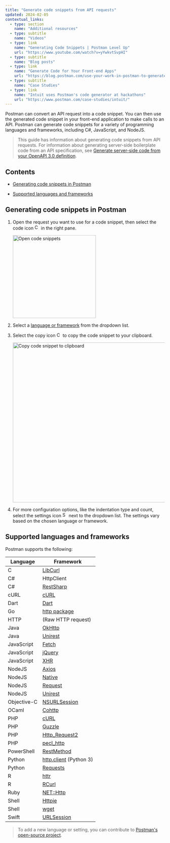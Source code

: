 ```yaml
---
title: "Generate code snippets from API requests"
updated: 2024-02-05
contextual_links:
  - type: section
    name: "Additional resources"
  - type: subtitle
    name: "Videos"
  - type: link
    name: "Generating Code Snippets | Postman Level Up"
    url: "https://www.youtube.com/watch?v=yYwkvtSvpHI"
  - type: subtitle
    name: "Blog posts"
  - type: link
    name: "Generate Code for Your Front-end Apps"
    url: "https://blog.postman.com/use-your-work-in-postman-to-generate-code-for-your-apps/"
  - type: subtitle
    name: "Case Studies"
  - type: link
    name: "Intuit uses Postman's code generator at hackathons"
    url: "https://www.postman.com/case-studies/intuit/"
---
```


Postman can convert an API request into a code snippet. You can then use the generated code snippet in your front-end application to make calls to an API. Postman can generate code snippets for a variety of programming languages and frameworks, including C#, JavaScript, and NodeJS.

> This guide has information about generating code snippets from API requests. For information about generating server-side boilerplate code from an API specification, see [Generate server-side code from your OpenAPI 3.0 definition](/docs/designing-and-developing-your-api/developing-an-api/generating-server-code/).

## Contents

* [Generating code snippets in Postman](#generating-code-snippets-in-postman)

* [Supported languages and frameworks](#supported-languages-and-frameworks)

## Generating code snippets in Postman

1. Open the request you want to use for a code snippet, then select the code icon <img alt="Code icon" src="https://assets.postman.com/postman-docs/icon-code-snippet.jpg#icon" width="16px"> in the right pane.

    <img src="https://assets.postman.com/postman-docs/v10/generate-code-right-sidebar-v10-22.jpg" width="262px" alt="Open code snippets"/>

1. Select a [language or framework](#supported-languages-and-frameworks) from the dropdown list.
1. Select the copy icon <img alt="Copy icon" src="https://assets.postman.com/postman-docs/icon-copy-v9.jpg#icon" width="15px"> to copy the code snippet to your clipboard.

    <img src="https://assets.postman.com/postman-docs/code-snippet-copy-icon.jpg" width="505px" alt="Copy code snippet to clipboard"/>

1. For more configuration options, like the indentation type and count, select the settings icon <img alt="Settings icon" src="https://assets.postman.com/postman-docs/icon-settings-v9.jpg#icon" width="16px"> next to the dropdown list. The settings vary based on the chosen language or framework.

## Supported languages and frameworks

Postman supports the following:

| **Language**  | **Framework** |
| --- | --- |
| C | [LibCurl](https://curl.se/libcurl/c/) |
| C# | HttpClient |
| C# | [RestSharp](http://restsharp.dev/) |
| cURL |[cURL](https://curl.se/) |
| Dart | [Dart](https://dart.dev/) |
| Go   | [http package](https://pkg.go.dev/net/http) |
| HTTP | (Raw HTTP request) |
| Java | [OkHttp](https://github.com/square/okhttp) |
| Java | [Unirest](https://github.com/Kong/unirest-java) |
| JavaScript | [Fetch](https://developer.mozilla.org/en-US/docs/Web/API/Fetch_API) |
| JavaScript | [jQuery](https://api.jquery.com/jquery.ajax/) |
| JavaScript | [XHR](https://developer.mozilla.org/en-US/docs/Web/API/XMLHttpRequest) |
| NodeJS | [Axios](https://github.com/axios/axios) |
| NodeJS | [Native](https://nodejs.org/api/http.html) |
| NodeJS | [Request](https://github.com/request/request) |
| NodeJS | [Unirest](https://github.com/Kong/unirest-nodejs) |
| Objective-C | [NSURLSession](https://developer.apple.com/documentation/foundation/urlsession) |
| OCaml | [Cohttp](https://github.com/mirage/ocaml-cohttp) |
| PHP | [cURL](https://www.php.net/manual/en/ref.curl.php) |
| PHP | [Guzzle](https://docs.guzzlephp.org/en/stable/)|
| PHP | [Http_Request2](https://www.php.net/manual/en/reserved.variables.request.php)|
| PHP | [pecl_http](https://mdref.m6w6.name/http) |
| PowerShell | [RestMethod](https://docs.microsoft.com/en-us/powershell/module/microsoft.powershell.utility/invoke-restmethod?view=powershell-7) |
| Python | [http.client](https://docs.python.org/3/library/http.client.html) (Python 3) |
| Python | [Requests](https://www.w3schools.com/python/module_requests.asp)|
| R | [httr](https://cran.r-project.org/web/packages/httr/index.html) |
| R | [RCurl](https://cran.r-project.org/web/packages/RCurl/index.html) |
| Ruby | [NET::Http](https://docs.ruby-lang.org/en/2.0.0/Net/HTTP.html) |
| Shell | [Httpie](https://github.com/httpie/httpie) |
| Shell | [wget](https://www.gnu.org/software/wget/) |
| Swift | [URLSession](https://developer.apple.com/documentation/foundation/urlsession) |

> To add a new language or setting, you can contribute to [Postman's open-source project](https://github.com/postmanlabs/postman-code-generators).
